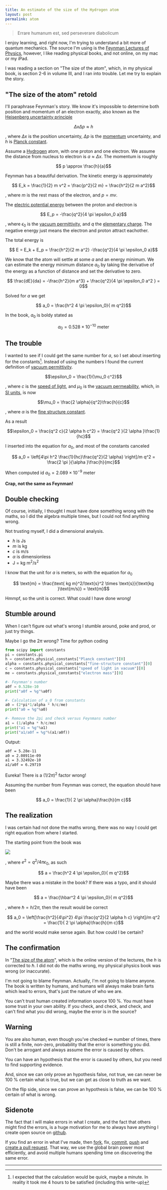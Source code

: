 ```yaml
---
title: An estimate of the size of the Hydrogen atom
layout: post
permalink: atom
---
```


> Errare humanum est, sed perseverare diabolicum

I enjoy learning, and right now, I'm trying to understand a bit more
of quantum mechanics. 
The source I'm using is the [Feynman Lectures of
Physics](https://www.feynmanlectures.caltech.edu), however, I like reading 
physical books, and not online, on my mac or my iPad.

I was reading a section on "The size of the atom", which, in my physical book, is 
section 2-6 in volume III, and I ran into trouble.
Let me try to explain the story.

## "The size of the atom" retold

I'll paraphrase Feynman's story.
We know it's impossible to determine both position and momentum 
of an electron exactly, also known as the [Heisenberg uncertainty
principle](https://en.wikipedia.org/wiki/Uncertainty_principle)

$$ \Delta x \Delta p \approx h $$

, where $\Delta x$ is the position uncertainty, $\Delta p$ is the [momentum](https://en.wikipedia.org/wiki/Momentum)
uncertainty, and $h$ is [Planck
constant](https://en.wikipedia.org/wiki/Planck_constant#Reduced_Planck_constant).

Assume a [Hydrogen](https://en.wikipedia.org/wiki/Hydrogen) atom, with one proton and one electron. We assume the distance from nucleus to electron is
$a \approx \Delta x$. The momentum is roughly 

$$ p \approx \frac{h}{a}$$

Feynman has a beautiful derivation. The kinetic energy is approximately 

$$ E_k = \frac{1}{2} m v^2 = \frac{p^2}{2 m} = \frac{h^2}{2 m a^2}$$

, where $m$ is the rest mass of the electron, and $p = mv$.

The [electric potential energy](https://en.wikipedia.org/wiki/Electric_potential_energy) between the proton and electron is

$$ E_p = -\frac{q^2}{4 \pi \epsilon_0 a}$$

, where $\epsilon_0$ is the [vacuum permittivity](https://en.wikipedia.org/wiki/Vacuum_permittivity), and $q$ the [elementary charge](https://en.wikipedia.org/wiki/Elementary_charge). The negative energy just means the electron and proton attract eachother.

The total energy is 

$$ E = E_k + E_p = \frac{h^2}{2 m a^2} -\frac{q^2}{4 \pi \epsilon_0 a}$$

We know that the atom will settle at some $a$ and an energy
minimum. We can estimate the energy minimum distance $a_0$ by taking the derivative of the
energy as a function of distance and set the derivative to zero.

$$ \frac{dE}{da} = -\frac{h^2}{m a^3} + \frac{q^2}{4 \pi \epsilon_0 a^2 } = 0$$

Solved for $a$ we get 

$$ a_0 = \frac{h^2 4 \pi \epsilon_0}{ m q^2}$$

In the book, $a_0$ is boldy stated as 

$$ a_0 = 0.528 \times 10^{-10}\text{ meter }$$ 

## The trouble

I wanted to see if I could get the same number for $a$, so I set about inserting
for the constants[^1]. Instead of using the numbers I found the current definition of [vacuum permittivity](https://en.wikipedia.org/wiki/Vacuum_permittivity).

$$\epsilon_0 = \frac{1}{\mu_0 c^2}$$

, where $c$ is the [speed of light](https://en.wikipedia.org/wiki/Speed_of_light), and $\mu_0$ is the [vacuum permeability](https://en.wikipedia.org/wiki/Vacuum_permeability), which, in [SI units](https://en.wikipedia.org/wiki/International_System_of_Units), is now

$$\mu_0 = \frac{2 \alpha}{q^2}\frac{h}{c}$$ 

, where $\alpha$ is the [fine structure constant](https://en.wikipedia.org/wiki/Fine-structure_constant).

As a result 

$$\epsilon_0 = \frac{q^2 c}{2 \alpha h c^2} = \frac{q^2 }{2 \alpha }\frac{1}{hc}$$


I inserted into the equation for $a_0$, and most of the constants canceled 

$$ a_0 = \left[4\pi h^2  \frac{1}{hc}\frac{q^2}{2 \alpha} \right]/m q^2 = \frac{2 \pi }{\alpha  }\frac{h}{mc}$$ 

When computed id $a_0 = 2.089\times 10^{-9}\text{ meter }$

**Crap, not the same as Feynman!**

## Double checking

Of course, initially, I thought I must have done something wrong with the maths,
so I did the algebra multiple times, but I could not find anything
wrong.

Not trusting myself, I did a dimensional analysis. 

- $h$ is Js 
- $m$ is kg 
- $c$ is m/s
- $\alpha$ is dimensionless
- J = kg m$^2$/s$^2$

I know that the unit for $a$ is meters, so with the equation for $a_0$

$$ \text{m} = \frac{\text{ kg m}^2/\text{s}^2 \times \text{s}}{\text{kg
}\text{m/s}} = \text{m}$$

Hmmpf, so the unit is correct. What could I have done wrong!

## Stumble around

When I can't figure out what's wrong I stumble around, poke and prod, or just try things. 

Maybe I go the $2\pi$ wrong?  Time for python coding

```python
from scipy import constants
pi = constants.pi
h = constants.physical_constants["Planck constant"][0]
alpha = constants.physical_constants["fine-structure constant"][0]
c = constants.physical_constants["speed of light in vacuum"][0]
me = constants.physical_constants["electron mass"][0]

#- Feynman's number
a0f = 0.528e-10
print("a0f = %g"%a0f)

#- Calculation of a_0 from constants
a0 = (2*pi*1/alpha * h/c/me)
print("a0 = %g"%a0)

#- Remove the 2pi and check versus Feynmans number
a1 = (1/alpha * h/c/me)
print("a1 = %g"%a1)
print("a1/a0f = %g"%(a1/a0f))
```
Output:
```bash
a0f = 5.28e-11
a0 = 2.08911e-09
a1 = 3.32492e-10
a1/a0f = 6.29719
````

Eureka! There is a $(1/2\pi)^2$ factor wrong!

Assuming the number from Feynman was 
correct, the equation should have been

$$ a_0 = \frac{1}{ 2 \pi \alpha}\frac{h}{m c}$$ 

## The realization

I was certain had not done the maths wrong, there was no way 
I could get right equation from where I started.

The starting point from the book was 

![](/aic2023/assets/atomic_size.png)


, where $e^2 = q^2/4\pi\epsilon_0$, as such

$$ a = \frac{h^2 4 \pi \epsilon_0}{  m q^2}$$

Maybe there was a mistake in the book? If there was a typo, and it should have been

$$ a = \frac{\hbar^2 4 \pi \epsilon_0}{  m q^2}$$

, where $\hbar = h/2\pi$, then the result would be correct

$$ a_0 = \left[\frac{h^2}{4\pi^2} 4\pi \frac{q^2}{2 \alpha h c} \right]/m q^2 = \frac{1}{ 2 \pi \alpha}\frac{h}{m c}$$ 

and the world would make sense again. But how could I be certain?

## The confirmation

In "[The size of the
atom](https://www.feynmanlectures.caltech.edu/III_02.html#Ch2-S4)", which is the
online version of the lectures, the $h$ is corrected to $\hbar$. I did not do
the maths wrong, my physical physics book was wrong (or inaccurate).

I'm not going to blame Feynman. Actually, I'm not going to blame anyone. The
book is written by humans, and humans will always make brain farts which lead to
errors, that's just the nature of who we are.

You can't trust human created information source 100 %. You must have some trust in
your own ability. If you check, and check, and check, and can't find what you
did wrong, maybe the error is in the source? 

## Warning

You are also human, even though you've checked $\infty$ number of times,
there is still a finite, non-zero, probability that the error is something you
did. Don't be arrogant and always assume the error is caused by others.

You can have an hypothesis that the error is caused by others, but you need to find supporting evidence. 

And, since we can only prove an hypothesis false, not true, we can never be 100 % certain what is true, but we can get as close to truth as we want.

On the flip side, since we can prove an hypothesis is false, we can be 100 % certain of what is wrong.


## Sidenote

The fact that I will make errors in what I create, and the fact that others might find the errors, is a huge motivation for me to always have anything I create open source on [github](https://github.com). 

If you find an error in what I've made, then [fork](https://docs.github.com/en/get-started/quickstart/fork-a-repo), fix, [commit](https://git-scm.com/docs/git-commit), [push](https://git-scm.com/docs/git-push) and [create a pull request](https://docs.github.com/en/desktop/contributing-and-collaborating-using-github-desktop/working-with-your-remote-repository-on-github-or-github-enterprise/creating-an-issue-or-pull-request). That way, we use the global brain power most efficiently, and avoid multiple humans spending time on discovering the same error.



---

[^1]: I expected that the calculation would be quick, maybe a minute. In reality it took me 4 hours to be satisfied (including this write-up)

